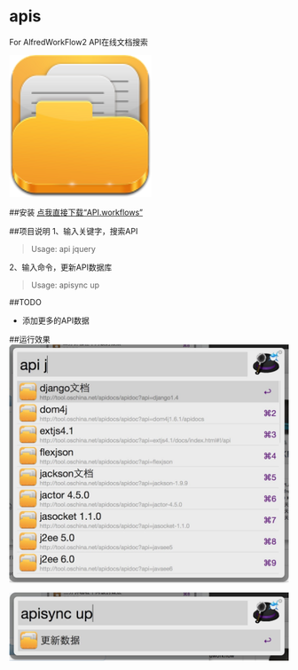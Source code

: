apis
========

For AlfredWorkFlow2 API在线文档搜索

![](src/icon.png)

##安装
[点我直接下载“API.workflows”](https://raw.githubusercontent.com/jShi-git/apis/master/download/API.alfredworkflow)

##项目说明
1、输入关键字，搜索API
> Usage: api jquery

2、输入命令，更新API数据库
> Usage: apisync up

##TODO
- 添加更多的API数据

##运行效果
![](snapshot/api.jpg)

![](snapshot/sync.jpg)